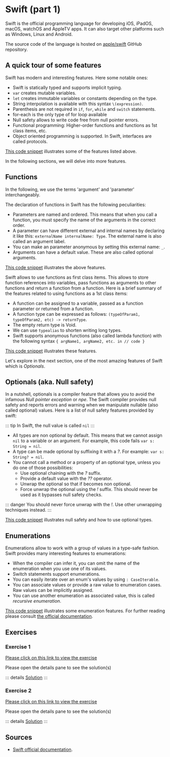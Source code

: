 # Swift (part 1)

Swift is the official programming language for developing iOS, iPadOS, macOS, watchOS and AppleTV apps.
It can also target other platforms such as Windows, Linux and Android.

The source code of the language is hosted on [apple/swift](https://github.com/apple/swift) GitHub repository.

## A quick tour of some features

Swift has modern and interesting features. Here some notable ones:

- Swift is statically typed and supports implicit typing.
- `var` creates mutable variables.
- `let` creates immutable variables or constants depending on the type.
- String interpolation is available with this syntax `\(expression)`.
- Parenthesis are not required in `if`, `for`, `while` and `switch` statements.
- for-each is the only type of for loop available
- Null safety allows to write code free from null pointer errors.
- Functional programming: Higher-order functions and functions as 1st class items, etc.
- Object oriented programming is supported. In Swift, interfaces are called protocols.

[This code snippet](https://swiftfiddle.com/2382a3b3fdc54631140f51bae116dc74) illustrates some of the features listed above.

In the following sections, we will delve into more features.

## Functions

In the following, we use the terms 'argument' and 'parameter' interchangeably.

The declaration of functions in Swift has the following peculiarities:

- Parameters are named and ordered. This means that when you call a function, you must specify the name of the arguments in the correct order.
- A parameter can have different external and internal names by declaring it like this: `externalName internalName: Type`. The external name is also called an argument label.
- You can make an parameter anonymous by setting this external name: `_`.
- Arguments can have a default value. These are also called optional arguments.

[This code snippet](https://swiftfiddle.com/690a3e3bbe580f524f72358ccdb696da) illustrates the above features.

Swift allows to use functions as first class items. This allows to store function references into variables, pass functions as arguments to other functions and return a function from a function. Here is a brief summary of the features related to using functions as a 1st class items:

- A function can be assigned to a variable, passed as a function parameter or returned from a function.
- A function type can be expressed as follows: `(typeOfParam1, typeOfParam2, etc) -> returnType`.
- The empty return type is Void.
- We can use `typealias` to shorten writing long types.
- Swift supports anonymous functions (also called lambda function) with the following syntax `{ argName1, argName2, etc. in // code }`

[This code snippet](https://swiftfiddle.com/5d6b837c869bf23615376bc4cc70bcd1) illustrates these features.

Let's explore in the next section, one of the most amazing features of Swift which is *Optionals*.

## Optionals (aka. Null safety)

In a nutshell, optionals is a compiler feature that allows you to avoid the infamous *Null pointer exception* or *npe*.
The Swift compiler provides null safety and reports errors and warning when we manipulate nullable (also called optional) values.
Here is a list of null safety features provided by swift:

::: tip
In Swift, the null value is called `nil`
:::

- All types are non optional by default. This means that we cannot assign `nil` to a variable or an argument. For example, this code fails `var s: String = nil`.
- A type can be made optional by suffixing it with a *?*. For example: `var s: String? = nil`.
- You cannot call a method or a property of an optional type, unless you do one of those possibilities:
  - Use optional chaining with the *?* suffix.
  - Provide a default value with the *??* operator.
  - Unwrap the optional so that if becomes non optional.
  - Force unwrap the optional using the *!* suffix. This should never be used as it bypasses null safety checks.

::: danger
You should never force unwrap with the *!*. Use other unwrapping techniques instead.
:::

[This code snippet](https://swiftfiddle.com/fa7ad8713475c04666462236db939857) illustrates null safety and how to use optional types.

## Enumerations

Enumerations allow to work with a group of values in a type-safe fashion. Swift provides many interesting features to enumerations:

- When the compiler can infer it, you can omit the name of the enumeration when you use one of its values.
- Switch statements support enumerations.
- You can easily iterate over an enum's values by using `: CaseIterable`.
- You can associate values or provide a raw value to enumeration cases. Raw values can be implicitly assigned.
- You can use another enumeration as associated value, this is called *recursive enumeration*.

[This code snippet](https://swiftfiddle.com/d508deb3493e9b572eaf00891c91d8f0) illustrates some enumeration features. For further reading please consult [the official documentation](https://docs.swift.org/swift-book/LanguageGuide/Enumerations.html).

## Exercises

### Exercise 1

[Please click on this link to view the exercise](https://swiftfiddle.com/6a40668c99d1e2cf079be7525548ca60)

Please open the details pane to see the solution(s)

::: details
[Solution](https://swiftfiddle.com/4e97fc9476694424b0fbab6dd8118c35)
:::

### Exercise 2

[Please click on this link to view the exercise](https://swiftfiddle.com/0e980f44cf6855c63f3a9ce772872dde)

Please open the details pane to see the solution(s)

::: details
[Solution](https://swiftfiddle.com/1bb9a747f719e0f35ca470c079a1e453)
:::

## Sources

- [Swift official documentation](https://docs.swift.org).